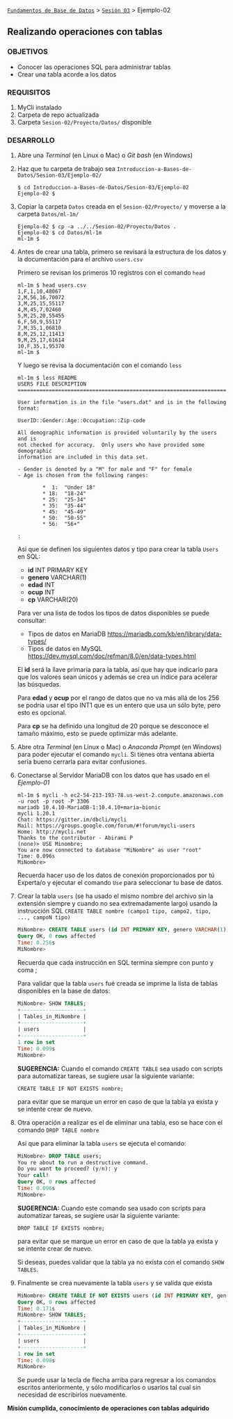[`Fundamentos de Base de Datos`](../../Readme.md) > [`Sesión 03`](../Readme.md) > Ejemplo-02
## Realizando operaciones con tablas

### OBJETIVOS
 - Conocer las operaciones SQL para administrar tablas
 - Crear una tabla acorde a los datos

### REQUISITOS
1. MyCli instalado
1. Carpeta de repo actualizada
1. Carpeta `Sesion-02/Proyecto/Datos/` disponible

### DESARROLLO
1. Abre una _Terminal_ (en Linux o Mac) o _Git bash_ (en Windows)

1. Haz que tu carpeta de trabajo sea `Introduccion-a-Bases-de-Datos/Sesion-03/Ejemplo-02/`
   ```console
   $ cd Introduccion-a-Bases-de-Datos/Sesion-03/Ejemplo-02
   Ejemplo-02 $
   ```

1. Copiar la carpeta `Datos` creada en el `Sesion-02/Proyecto/` y moverse a la carpeta `Datos/ml-1m/`
   ```console
   Ejemplo-02 $ cp -a ../../Sesion-02/Proyecto/Datos .
   Ejemplo-02 $ cd Datos/ml-1m
   ml-1m $
   ```

1. Antes de crear una tabla, primero se revisará la estructura de los datos y la documentación para el archivo `users.csv`

   Primero se revisan los primeros 10 registros con el comando `head`
   ```console
   ml-1m $ head users.csv
   1,F,1,10,48067
   2,M,56,16,70072
   3,M,25,15,55117
   4,M,45,7,02460
   5,M,25,20,55455
   6,F,50,9,55117
   7,M,35,1,06810
   8,M,25,12,11413
   9,M,25,17,61614
   10,F,35,1,95370
   ml-1m $
   ```
   Y luego se revisa la documentación con el comando `less`
   ```console
   ml-1m $ less README
   USERS FILE DESCRIPTION
   ================================================================================

   User information is in the file "users.dat" and is in the following
   format:

   UserID::Gender::Age::Occupation::Zip-code

   All demographic information is provided voluntarily by the users and is
   not checked for accuracy.  Only users who have provided some demographic
   information are included in this data set.

   - Gender is denoted by a "M" for male and "F" for female
   - Age is chosen from the following ranges:

           *  1:  "Under 18"
           * 18:  "18-24"
           * 25:  "25-34"
           * 35:  "35-44"
           * 45:  "45-49"
           * 50:  "50-55"
           * 56:  "56+"

   :
   ```
   Así que se definen los siguientes datos y tipo para crear la tabla `Users` en SQL:
   - __id__ INT PRIMARY KEY
   - __genero__ VARCHAR(1)
   - __edad__ INT
   - __ocup__ INT
   - __cp__ VARCHAR(20)
   
   Para ver una lista de todos los tipos de datos disponibles se puede consultar:
   - Tipos de datos en MariaDB https://mariadb.com/kb/en/library/data-types/
   - Tipos de datos en MySQL https://dev.mysql.com/doc/refman/8.0/en/data-types.html

   El __id__ será la llave primaria para la tabla, así que hay que indicarlo para que los valores sean únicos y además se crea un índice para acelerar las búsquedas.

   Para __edad__ y __ocup__ por el rango de datos que no va más allá de los 256 se podría usar el tipo INT1 que es un entero que usa un sólo byte, pero esto es opcional.

   Para __cp__ se ha definido una longitud de 20 porque se desconoce el tamaño máximo, esto se puede optimizar más adelante.

1. Abre otra _Terminal_ (en Linux o Mac) o _Anaconda Prompt_ (en Windows) para poder ejecutar el comando `mycli`. Si tienes otra ventana abierta sería bueno cerrarla para evitar confusiones.

1. Conectarse al Servidor MariaDB con los datos que has usado en el _Ejemplo-01_
   ```console
   ml-1m $ mycli -h ec2-54-213-193-78.us-west-2.compute.amazonaws.com -u root -p root -P 3306
   mariadb 10.4.10-MariaDB-1:10.4.10+maria~bionic
   mycli 1.20.1
   Chat: https://gitter.im/dbcli/mycli
   Mail: https://groups.google.com/forum/#!forum/mycli-users
   Home: http://mycli.net
   Thanks to the contributor - Abirami P
   (none)> USE Minombre;
   You are now connected to database "MiNombre" as user "root"
   Time: 0.096s
   MiNombre>
   ```
   Recuerda hacer uso de los datos de conexión proporcionados por tú Experta/o y ejecutar el comando `Use` para seleccionar tu base de datos.

1. Crear la tabla `users` (se ha usado el mismo nombre del archivo sin la extensión siempre y cuando no sea extremadamente largo) usando la instrucción SQL `CREATE TABLE nombre (campo1 tipo, campo2, tipo, ..., campoN tipo)`

   ```sql
   MiNombre> CREATE TABLE users (id INT PRIMARY KEY, genero VARCHAR(1), edad INT, ocup INT, cp VARCHAR(20));
   Query OK, 0 rows affected
   Time: 0.256s
   MiNombre>  
   ```
   Recuerda que cada instrucción en SQL termina siempre con punto y coma ;

   Para validar que la tabla `users` fué creada se imprime la lista de tablas disponibles en la base de datos:
   ```sql
   MiNombre> SHOW TABLES;
   +--------------------+
   | Tables_in_MiNombre |
   +--------------------+
   | users              |
   +--------------------+
   1 row in set
   Time: 0.099s
   MiNombre>  
   ```
   __SUGERENCIA:__  Cuando el comando `CREATE TABLE` sea usado con scripts para automatizar tareas, se sugiere usar la siguiente variante:
   ```
   CREATE TABLE IF NOT EXISTS nombre;
   ```
   para evitar que se marque un error en caso de que la tabla ya exista y se intente crear de nuevo.

1. Otra operación a realizar es el de eliminar una tabla, eso se hace con el comando `DROP TABLE nombre`

   Así que para eliminar la tabla `users` se ejecuta el comando:
   ```sql
   MiNombre> DROP TABLE users;
   You re about to run a destructive command.
   Do you want to proceed? (y/n): y
   Your call!
   Query OK, 0 rows affected
   Time: 0.096s
   MiNombre>
   ```
   __SUGERENCIA:__  Cuando este comando sea usado con scripts para automatizar tareas, se sugiere usar la siguiente variante:
   ```
   DROP TABLE IF EXISTS nombre;
   ```
   para evitar que se marque un error en caso de que la tabla ya exista y se intente crear de nuevo.

   Si deseas, puedes validar que la tabla ya no exista con el comando `SHOW TABLES`.

1. Finalmente se crea nuevamente la tabla `users` y se valida que exista
   ```sql
   MiNombre> CREATE TABLE IF NOT EXISTS users (id INT PRIMARY KEY, genero VARCHAR(1), edad INT, ocup INT, cp VARCHAR(20));
   Query OK, 0 rows affected
   Time: 0.171s
   MiNombre> SHOW TABLES;
   +--------------------+
   | Tables_in_MiNombre |
   +--------------------+
   | users              |
   +--------------------+
   1 row in set
   Time: 0.098s
   MiNombre>
   ```
   Se puede usar la tecla de flecha arriba para regresar a los comandos escritos anteriormente, y sólo modificarlos o usarlos tal cual sin necesidad de escribirlos nuevamente.

__Misión cumplida, conocimiento de operaciones con tablas adquirido__
